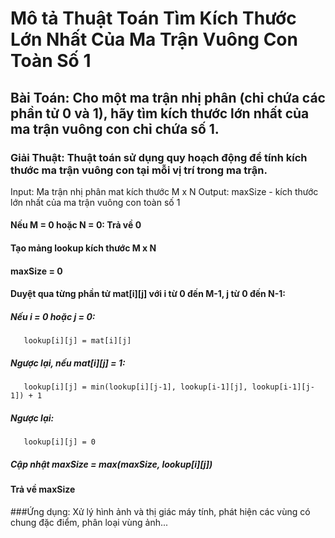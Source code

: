# Mô tả Thuật Toán Tìm Kích Thước Lớn Nhất Của Ma Trận Vuông Con Toàn Số 1

## Bài Toán: Cho một ma trận nhị phân (chỉ chứa các phần tử 0 và 1), hãy tìm kích thước lớn nhất của ma trận vuông con chỉ chứa số 1.

### Giải Thuật: Thuật toán sử dụng quy hoạch động để tính kích thước ma trận vuông con tại mỗi vị trí trong ma trận.

Input: Ma trận nhị phân mat kích thước M x N
Output: maxSize - kích thước lớn nhất của ma trận vuông con toàn số 1

#### Nếu M = 0 hoặc N = 0: Trả về 0
#### Tạo mảng lookup kích thước M x N
#### maxSize = 0
#### Duyệt qua từng phần tử mat[i][j] với i từ 0 đến M-1, j từ 0 đến N-1:
   ##### Nếu i = 0 hoặc j = 0:
       lookup[i][j] = mat[i][j]
   ##### Ngược lại, nếu mat[i][j] = 1:
       lookup[i][j] = min(lookup[i][j-1], lookup[i-1][j], lookup[i-1][j-1]) + 1
   ##### Ngược lại:
       lookup[i][j] = 0
   ##### Cập nhật maxSize = max(maxSize, lookup[i][j])
#### Trả về maxSize

###Ứng dụng: Xử lý hình ảnh và thị giác máy tính, phát hiện các vùng có chung đặc điểm, phân loại vùng ảnh...